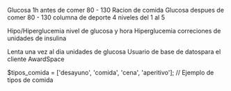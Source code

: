 Glucosa 1h antes de comer 80 - 130
Racion de comida
Glucosa despues de comer 80 - 130
columna de deporte 4 niveles del 1 al 5

Hipo/Hiperglucemia nivel de glucosa y hora
Hiperglucemia correciones de unidades de insulina


Lenta una vez al dia unidades de glucosa
Usuario de base de datospara el cliente
AwardSpace


$tipos_comida = ['desayuno', 'comida', 'cena', 'aperitivo']; // Ejemplo de tipos de comida